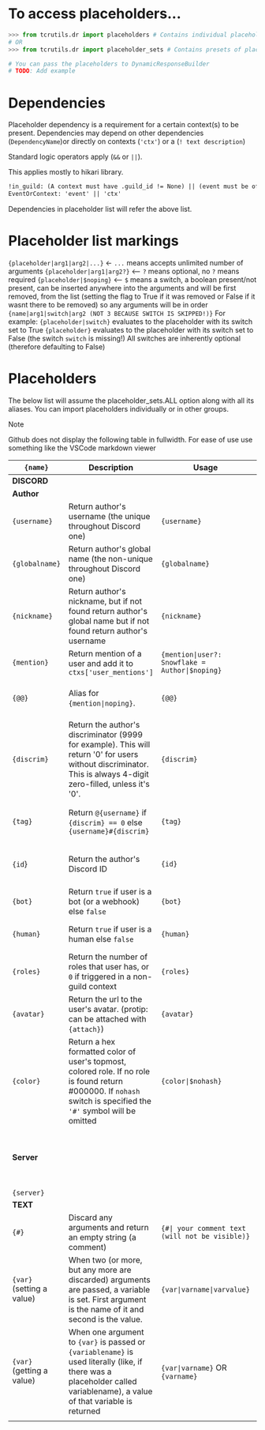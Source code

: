 # To access placeholders...
```py
>>> from tcrutils.dr import placeholders # Contains individual placeholders (in their callable form)
# OR
>>> from tcrutils.dr import placeholder_sets # Contains presets of placeholders, for example MATH, DISCORD (dict form)
```
```py
# You can pass the placeholders to DynamicResponseBuilder
# TODO: Add example
```

# Dependencies
Placeholder dependency is a requirement for a certain context(s) to be present.
Dependencies may depend on other dependencies (`DependencyName`)or directly on contexts (`'ctx'`) or a (`! text description`)

Standard logic operators apply (`&&` or `||`).

This applies mostly to hikari library.

```txt
!in_guild: (A context must have .guild_id != None) || (event must be of guild-related type)
EventOrContext: 'event' || 'ctx'
```

Dependencies in placeholder list will refer the above list.

# Placeholder list markings

`{placeholder|arg1|arg2|...}` <- `...` means accepts unlimited number of arguments
`{placeholder|arg1|arg2?}` <-- `?` means optional, no `?` means required
`{placeholder|$noping}` <-- `$` means a switch, a boolean present/not present, can be inserted anywhere into the arguments and will be first removed, from the list (setting the flag to True if it was removed or False if it wasnt there to be removed) so any arguments will be in order `{name|arg1|switch|arg2 (NOT 3 BECAUSE SWITCH IS SKIPPED!)}`
For example:
`{placeholder|switch}` evaluates to the placeholder with its switch set to True
`{placeholder}` evaluates to the placeholder with its switch set to False (the switch `switch` is missing!)
All switches are inherently optional (therefore defaulting to False)

# Placeholders
The below list will assume the placeholder_sets.ALL option along with all its aliases. You can import placeholders individually or in other groups.

> [!NOTE]
> Github does not display the following table in fullwidth. For ease of use use something like the VSCode markdown viewer

| `{name}`                  | Description                                                                                                                                                               | Usage                                           | Example                               | Result                                                                           | Alias(es)                        | Dependencies                        | Notes                                                                       |
| ------------------------- | ------------------------------------------------------------------------------------------------------------------------------------------------------------------------- | ----------------------------------------------- | ------------------------------------- | -------------------------------------------------------------------------------- | -------------------------------- | ----------------------------------- | --------------------------------------------------------------------------- |
| **DISCORD**               |                                                                                                                                                                           |                                                 |                                       |                                                                                  |                                  |                                     |                                                                             |
| **Author**                |                                                                                                                                                                           |                                                 |                                       |                                                                                  |                                  |                                     |                                                                             |
| `{username}`              | Return author's username (the unique throughout Discord one)                                                                                                              | `{username}`                                    | Hi {username}                         | Hi anamoyee                                                                      | `{user_name}`, `{user name}`     | `EventOrContext`                    | `TODO:` No support for non-author users yet                                 |
| `{globalname}`            | Return author's global name (the non-unique throughout Discord one)                                                                                                       | `{globalname}`                                  | Hai {globalname}                      | Hai anamoyee :3                                                                  | `{global_name}`, `{global name}` | `EventOrContext`                    | `TODO:` No support for non-author users yet                                 |
| `{nickname}`              | Return author's nickname, but if not found return author's global name but if not found return author's username                                                          | `{nickname}`                                    | Hewwo {nickname}                      | Hewwo anya                                                                       | `{nick_name}`, `{nick name}`     | `EventOrContext`                    | `TODO:` No support for non-author users yet                                 |
| `{mention}`               | Return mention of a user and add it to `ctxs['user_mentions']`                                                                                                            | `{mention\|user?: Snowflake = Author\|$noping}` | Hello {mention}                       | Hello <@507642999992352779>                                                      | `{@}`                            | `EventOrContext && 'user_mentions'` |                                                                             |
| `{@@}`                    | Alias for `{mention\|noping}`.                                                                                                                                            | `{@@}`                                          | Hello {@@}                            | Hello <@507642999992352779>                                                      | *None*                           | `EventOrContext && 'user_mentions'` | Still requires `'user_mentions'` due to internal structuring.               |
| `{discrim}`               | Return the author's discriminator (9999 for example). This will return '0' for users without discriminator. This is always 4-digit zero-filled, unless it's '0'.          | `{discrim}`                                     | Your number is {discrim}              | Your number is 0418                                                              | `{discriminator}`                | `EventOrContext`                    | `TODO:` No support for non-author users yet                                 |
| `{tag}`                   | Return `@{username}` if `{discrim} == 0` else `{username}#{discrim}`                                                                                                      | `{tag}`                                         | Hey {tag}                             | Hey RoboTop#2012                                                                 | *None*                           | `EventOrContext`                    | `TODO:` No support for non-author users yet                                 |
| `{id`}                    | Return the author's Discord ID                                                                                                                                            | `{id}`                                          | Your ID is {id}                       | Your ID is 507642999992352779                                                    | *None*                           | `EventOrContext`                    | `TODO:` No support for non-author users yet                                 |
| `{bot}`                   | Return `true` if user is a bot (or a webhook) else `false`                                                                                                                | `{bot}`                                         | It is {bot} that you are a bot.       | It is false that you are a bot.                                                  | `{isbot}`                        | `EventOrContext`                    |                                                                             |
| `{human}`                 | Return `true` if user is a human else `false`                                                                                                                             | `{human}`                                       | It is {human} that you are a human.   | It is true that you are a human.                                                 | `{ishuman}`                      | `EventOrContext`                    |                                                                             |
| `{roles}`                 | Return the number of roles that user has, or `0` if triggered in a non-guild context                                                                                      | `{roles}`                                       | You have {roles} roles                | You have 69 roles                                                                | *None*                           | `EventOrContext`                    | `TODO:` No support for non-author users yet                                 |
| `{avatar}`                | Return the url to the user's avatar. (protip: can be attached with `{attach}`)                                                                                            | `{avatar}`                                      | Here's a URL to your avatar: {avatar} | Here's a link to your avatar: https://cdn.discordapp.com/avatars/...             | *None*                           | `EventOrContext`                    | `TODO:` No support for non-author users yet                                 |
| `{color}`                 | Return a hex formatted color of user's topmost, colored role. If no role is found return #000000. If `nohash` switch is specified the `'#'` symbol will be omitted        | `{color\|$nohash}`                              | Your color is {color}                 | Your color is #FF8000                                                            | `{rolecolor}`                    | `EventOrContext`                    |                                                                             |
| **Server**                |                                                                                                                                                                           |                                                 |                                       |                                                                                  |                                  |                                     | All placeholders from this category are found in the `{server\|}` container |
| `{server}`                |                                                                                                                                                                           |                                                 |                                       |                                                                                  |                                  |                                     |                                                                             |
| **TEXT**                  |                                                                                                                                                                           |                                                 |                                       |                                                                                  |                                  |                                     |                                                                             |
| `{#}`                     | Discard any arguments and return an empty string (a comment)                                                                                                              | `{#\| your comment text (will not be visible)}` | Absolutely fucking nothing: {#\|}     | Absolutely fucking nothing:                                                      | `{//}`, `{comment}`              | *None*                              |                                                                             |
| `{var}` (setting a value) | When two (or more, but any more are discarded) arguments are passed, a variable is set. First argument is the name of it and second is the value.                         | `{var\|varname\|varvalue}`                      | {var\|this user's name\|{username}}   | *No output*                                                                      | *None*                           | `'__var'` (built-in)                |                                                                             |
| `{var}` (getting a value) | When one argument to `{var}` is passed or `{variablename}` is used literally (like, if there was a placeholder called variablename), a value of that variable is returned | `{var\|varname}` OR `{varname}`                 | Hello {this user's name}              | Hello anamoyee *(assuming `{var\|this user's name\|{username}}` was ran prioir)* | *None*                           | `'__var'` (built-in)                | If value is not found, return an empty string                               |
|                           |                                                                                                                                                                           |                                                 |                                       |                                                                                  |                                  |                                     |                                                                             |
